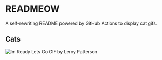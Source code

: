 # READMEOW

A self-rewriting README powered by GitHub Actions to display cat gifs.

## Cats

![Im Ready Lets Go GIF by Leroy Patterson](https://media4.giphy.com/media/CjmvTCZf2U3p09Cn0h/200.gif?cid=9acd02dar921rkn4rwrqsz0i7zm3ff0u0qvh7lfmabrvwt1d&ep=v1_gifs_search&rid=200.gif&ct=g)
